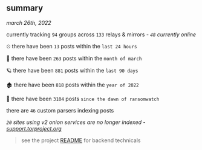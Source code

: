 
## summary
_march 26th, 2022_

currently tracking `94` groups across `133` relays & mirrors - _`48` currently online_

⏲ there have been `13` posts within the `last 24 hours`

🦈 there have been `263` posts within the `month of march`

🪐 there have been `881` posts within the `last 90 days`

🏚 there have been `818` posts within the `year of 2022`

🦕 there have been `3104` posts `since the dawn of ransomwatch`

there are `46` custom parsers indexing posts

_`20` sites using v2 onion services are no longer indexed - [support.torproject.org](https://support.torproject.org/onionservices/v2-deprecation/)_

> see the project [README](https://github.com/thetanz/ransomwatch#ransomwatch--) for backend technicals
